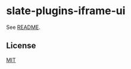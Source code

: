 # slate-plugins-iframe-ui

See [README](https://github.com/udecode/slate-plugins).

## License

[MIT](../../../LICENSE)
